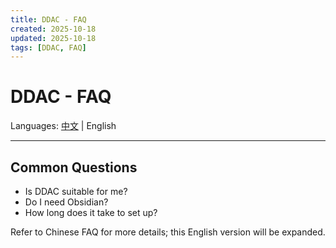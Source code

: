 ```yaml
---
title: DDAC - FAQ
created: 2025-10-18
updated: 2025-10-18
tags: [DDAC, FAQ]
---
```


# DDAC - FAQ

Languages: [中文](05-常见问题.md) | English

---

## Common Questions
- Is DDAC suitable for me?
- Do I need Obsidian?
- How long does it take to set up?

Refer to Chinese FAQ for more details; this English version will be expanded.
